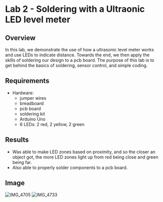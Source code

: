 # Lab 2 - Soldering with a Ultraonic LED level meter

## Overview
In this lab, we demonstrate the use of how a ultrasonic level meter works and use LEDs to indicate distance. 
Towards the end, we then apply the skills of soldering  our design to a pcb board.
The purpose of this lab is to get behind the basics of soldering, sensor control, and simple coding.

## Requirements
- Hardware:
  - jumper wires
  - breadboard
  - pcb board
  - soldering kit
  - Arduino Uno
  - 6 LEDs: 2 red, 2 yellow, 2 green

## Results
- Was able to make LED zones based on proximity, and so the closer an object got, the more LED zones light up from red being close and green being far.
- Also able to properly solder components to a pcb board.
## Image
![IMG_4705](https://github.com/user-attachments/assets/0e6fbdc6-64d3-4101-b5b3-766778136931)
![IMG_4733](https://github.com/user-attachments/assets/83311160-e4ab-4cd7-9dd4-e8d5dfb6ec72)


